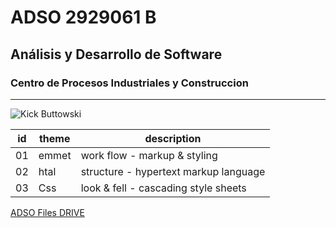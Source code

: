 # ADSO 2929061 B
## Análisis y Desarrollo de Software
### Centro de Procesos Industriales y Construccion


---


![Kick Buttowski](https://tinyurl.com/yvnrzpmh)

| id | theme | description                           |  
|--- | ---   | ---                                   |
|01  | emmet | work flow - markup & styling          |
|02  | htal  | structure - hypertext markup language |
|03  | Css   | look & fell - cascading style sheets  | 

[ADSO Files DRIVE](http://tinyurl.com/wnkk334u)     
